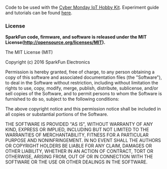 Code to be used with the [Cyber Monday IoT Hobby Kit](https://www.sparkfun.com/products/14061). Experiment guide and tutorials can be found [here](https://learn.sparkfun.com/tutorials/iot-hobby-kit-experiment-guide/).

### License

**SparkFun code, firmware, and software is released under the MIT License(http://opensource.org/licenses/MIT).**

The MIT License (MIT)

Copyright (c) 2016 SparkFun Electronics

Permission is hereby granted, free of charge, to any person obtaining a copy of this software and associated documentation files (the "Software"), to deal in the Software without restriction, including without limitation the rights to use, copy, modify, merge, publish, distribute, sublicense, and/or sell copies of the Software, and to permit persons to whom the Software is furnished to do so, subject to the following conditions:

The above copyright notice and this permission notice shall be included in all copies or substantial portions of the Software.

THE SOFTWARE IS PROVIDED "AS IS", WITHOUT WARRANTY OF ANY KIND, EXPRESS OR IMPLIED, INCLUDING BUT NOT LIMITED TO THE WARRANTIES OF MERCHANTABILITY, FITNESS FOR A PARTICULAR PURPOSE AND NONINFRINGEMENT. IN NO EVENT SHALL THE AUTHORS OR COPYRIGHT HOLDERS BE LIABLE FOR ANY CLAIM, DAMAGES OR OTHER LIABILITY, WHETHER IN AN ACTION OF CONTRACT, TORT OR OTHERWISE, ARISING FROM, OUT OF OR IN CONNECTION WITH THE SOFTWARE OR THE USE OR OTHER DEALINGS IN THE SOFTWARE.
